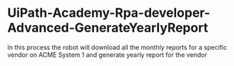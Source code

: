 # UiPath-Academy-Rpa-developer-Advanced-GenerateYearlyReport
In this process the robot will download all the monthly reports for a specific vendor on ACME System 1 and generate yearly report for the vendor
